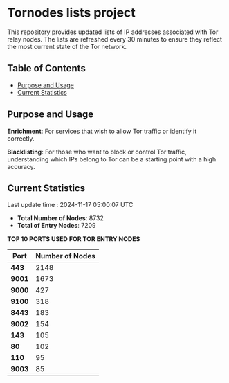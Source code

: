 # Tornodes lists project

This repository provides updated lists of IP addresses associated with Tor relay nodes. The lists are refreshed every 30 minutes to ensure they reflect the most current state of the Tor network.

## Table of Contents

- [Purpose and Usage](#purpose-and-usage)
- [Current Statistics](#current-statistics)


## Purpose and Usage

**Enrichment**: For services that wish to allow Tor traffic or identify it correctly.

**Blacklisting**: For those who want to block or control Tor traffic, understanding which IPs belong to Tor can be a starting point with a high accuracy.

## Current Statistics

Last update time : 2024-11-17 05:00:07 UTC

- **Total Number of Nodes**: 8732
- **Total of Entry Nodes**: 7209

**TOP 10 PORTS USED FOR TOR ENTRY NODES**

| **Port** | **Number of Nodes** |
|------|-----------------|
| **443**   | 2148  |
| **9001**   | 1673  |
| **9000**   | 427  |
| **9100**   | 318  |
| **8443**   | 183  |
| **9002**   | 154  |
| **143**   | 105  |
| **80**   | 102  |
| **110**   | 95  |
| **9003**   | 85  |

